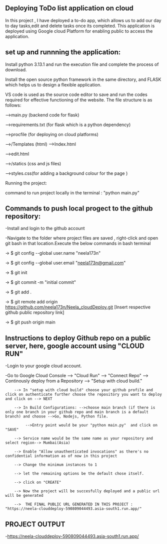  Deploying ToDo list application on cloud 
-
In this project , I have deployed a to-do app, which allows us to add our day to day tasks,edit and delete tasks once its completed. This application is deployed using Google cloud Platform for enabling public to access the application.

set up and runnning the application:
-
Install python 3.13.1 and run the execution file and complete the process of download.

Install the open source python framework in the same directory, and FLASK which helps us to design a flexible application.

VS code is used as the source code editor to save and run the  codes required for effective functioning of the website. The file structure is as follows:

-->main.py (backend code for flask)

-->requirements.txt (for flask which is a python dependency)

-->procfile (for deploying on cloud platforms)

-->/Templates (html)
  -->Index.html
  
  -->edit.html

-->/statics (css and js files)

  -->styles.css(for adding a background colour for the page )

 Running the project:

 command to run project locally in the terminal : "python main.py" 

 Commands to push local progect to the github repository:
 -
 -Install and login to the github account

 -Navigate to the folder where project files are saved , right-click and open git bash in that location.Execute the below commands in bash terminal

 -> $ git config --global user.name "neela173n"
       
 -> $ git config --global user.email "neela173n@gmail.com"
       
 -> $ git init
       
 -> $ git commit -m "initial commit"
       
  -> $ git add .
       
  -> $ git remote add origin https://github.com/neela173n/Neela_cloudDeploy.git  [Insert respective github public repository link]
       
  -> $ git push origin main

Instructions to deploy Github repo on a public server, here, google account using "CLOUD RUN" 
-
-Login to your google cloud account. 

-Go to Google Cloud Console --> "Cloud Run" --> "Connect Repo" --> Continously deploy from a Repository --> "Setup with cloud build."

        --> In "setup with cloud build" choose your github profile and click on authenticate further choose the repository you want to deploy and click on --> NEXT
        
        --> In Build Configurations: -->choose main branch (if there is only one branch in your github repo and main branch is a default branch) and choose -->Go, Nodejs, Python file.
        
             -->Entry point would be your "python main.py"  and click on "SAVE"
             
        --> Service name would be the same name as your repository and select region--> Mumbai(Asia)
        
        --> Enable "Allow unauthenticated invocations" as there's no confidential information as of now in this project
        
        --> Change the minimum instances to 1
        
        --> let the remaining options be the default chose itself. 
        
        --> click on "CREATE"
        
        --> Now the project will be succesfully deployed and a public url will be generated

        -->  THE FINAL PUBLIC URL GENERATED IN THIS PROJECT : "https://neela-clouddeploy-590809044493.asia-south1.run.app/"


PROJECT OUTPUT 
-
-https://neela-clouddeploy-590809044493.asia-south1.run.app/

        
